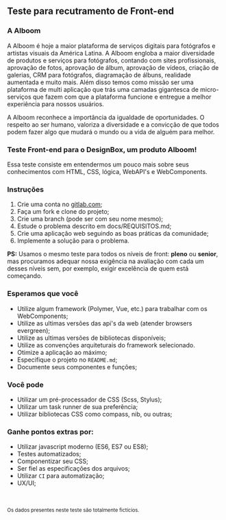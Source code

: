 ## Teste para recutramento de Front-end

### A Alboom
A Alboom é hoje a maior plataforma de serviços digitais para fotógrafos e artistas visuais da América Latina. A Alboom engloba a maior diversidade de produtos e serviços para fotógrafos, contando com sites profissionais, aprovação de fotos, aprovação de álbum, aprovação de vídeos, criação de galerias, CRM para fotógrafos, diagramação de álbuns, realidade aumentada e muito mais. Além disso temos como missão ser uma plataforma de multi aplicação que trás uma camadas gigantesca de micro-serviços que fazem com que a plataforma funcione e entregue a melhor experiência para nossos usuários.

A Alboom reconhece a importância da igualdade de oportunidades. O respeito ao ser humano, valoriza a diversidade e a convicção de que todos podem fazer algo que mudará o mundo ou a vida de alguém para melhor.

### Teste Front-end para o DesignBox, um produto Alboom!
Essa teste consiste em entendermos um pouco mais sobre seus conhecimentos com HTML, CSS, lógica, WebAPI's e WebComponents.

### Instruções

1. Crie uma conta no [gitlab.com](https://www.gitlab.com/);
2. Faça um fork e clone do projeto;
3. Crie uma branch (pode ser com seu nome mesmo);
4. Estude o problema descrito em docs/REQUISITOS.md;
5. Crie uma aplicação web seguindo as boas práticas da comunidade;
6. Implemente a solução para o problema.

**PS:** Usamos o mesmo teste para todos os níveis de front: **pleno** ou **senior**, mas procuramos adequar nossa exigência na avaliação com cada um desses níveis sem, por exemplo, exigir excelência de quem está começando.

### Esperamos que você

* Utilize algum framework (Polymer, Vue, etc.) para trabalhar com os WebComponents;
* Utilize as ultimas versões das api's da web (atender browsers evergreen);
* Utilize as ultimas versões de bibliotecas disponíveis;
* Utilize as convenções arquiteturais do framework selecionado.
* Otimize a aplicação ao máximo;
* Especifique o projeto no `README.md`;
* Documente seus componentes e funções;

### Você pode

* Utilizar um pré-processador de CSS (Scss, Stylus);
* Utilizar um task runner de sua preferência;
* Utilizar bibliotecas CSS como compass, nib, ou outras;

### Ganhe pontos extras por:

* Utilizar javascript moderno (ES6, ES7 ou ES8);
* Testes automatizados;
* Componentizar seu CSS;
* Ser fiel as especificações dos arquivos;
* Utilizar `CI` para automatização;
* UX/UI;

<br><br><sub>Os dados presentes neste teste são totalmente fictícios.</sub>
